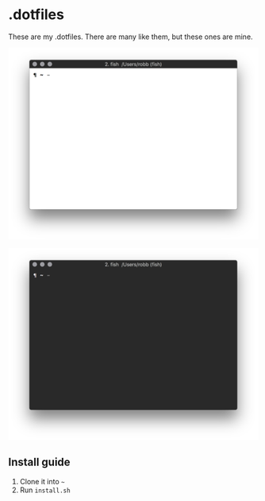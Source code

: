 # .dotfiles

These are my .dotfiles.
There are many like them, but these ones are mine.

<p align="center">
   <img src="img/light.png" width="663px">
</p>

<p align="center">
   <img src="img/dark.png" width="663px">
</p>


## Install guide

1. Clone it into `~`
2. Run `install.sh`

